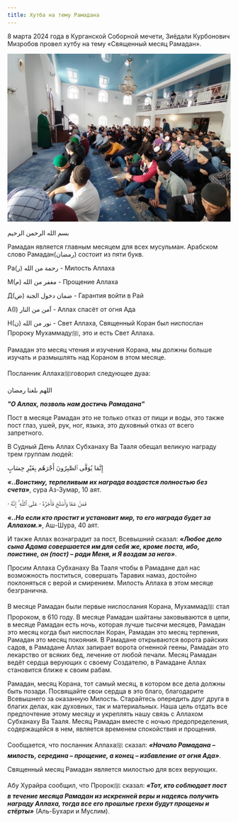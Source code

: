 ```yaml
---
title: Хутба на тему Рамадана
---
```


8 марта 2024 года в Курганской Соборной мечети, Зиёдали Курбонович Мизробов провел хутбу на тему «Священный месяц Рамадан».

![Ramadan](./08.03.24.jpg)

بسم الله الرحمن الرحيم

Рамадан является главным месяцем для всех мусульман. Арабском слово Рамадан(رمضان) состоит из пяти букв.

Ра(ر) رحمة من الله - Милость Аллаха

М(م) مغفر من الله - Прощение Аллаха

Д(ض) ضمان دخول الجنة - Гарантия войти в Рай

А(ا) آمن من النار - Аллах спасёт от огня Ада

Н(ن) نور من الله - Свет Аллаха, Священный Коран был ниспослан Пророку Мухаммадуﷺ, это и есть Свет Аллаха.

Рамадан это месяц чтения и изучения Корана, мы должны больше изучать и размышлять над Кораном в этом месяце.

Посланник Аллахаﷺговорил следующее дуаа:

اللهم بلغنا رمضان

***"О Аллах, позволь нам достичь Рамадана"***

Пост в месяце Рамадан это не только отказ от пищи и воды, это также пост глаз, ушей, рук, ног, языка, это духовный отказ 
от всего запретного.

В Судный День Аллах Субханаху Ва Тааля обещал великую награду трем группам людей:

إِنَّمَا يُوَفَّى ٱلصَّٰبِرُونَ أَجْرَهُم بِغَيْرِ حِسَابٍ

***«..Воистину, терпеливым их награда воздастся полностью без счета»***, сура Аз-Зумар, 10 аят.

فَمَنْ عَفَا وَأَصْلَحَ فَأَجْرُهُ ۥ عَلَى ٱللَّهِ ۚ إِنَّهُ ۥ


***«..Но если кто простит и установит мир, то его награда будет за Аллахом.»***, Аш-Шура, 40 аят.

И также Аллах вознаградит за пост, Всевышний сказал: ***«Любое дело сына Адама совершается им для себя же, кроме поста, ибо, поистине, 
он (пост) – ради Меня, и Я воздам за него»***.

Просим Аллаха Субханаху Ва Тааля чтобы в Рамадане дал нас возможность поститься, совершать Таравих намаз, достойно поклоняться 
с верой и смирением.
Милость Аллаха в этом месяце безгранична.

В месяце Рамадан были первые ниспослания Корана, Мухаммадﷺ стал Пророком, в 610 году.
В месяце Рамадан шайтаны заковываются в цепи, в месяце Рамадан есть ночь, которая лучше тысячи месяцев, Рамадан это месяц когда 
был ниспослан Коран, Рамадан это месяц терпения, Рамадан это месяц покояния. В Рамадане открываются ворота райских садов, в Рамадане 
Аллах запирает ворота огненной геены, Рамадан это лекарство от всяких бед, лечение от любой печали. Месяц Рамадан ведёт сердца 
верующих с своему Создателю, в Рамадане Аллах становится ближе к своим рабам.

Рамадан, месяц Корана, тот самый месяц, в котором все дела должны быть позади. Посвящайте свои сердца в это благо, 
благодарите Всевышнего за оказанную Милость. Старайтесь опередить друг друга в благих делах, как духовных, так и материальных. 
Наша цель отдать все предпочтение этому месяцу и укреплять нашу связь с Аллахом Субханаху Ва Тааля.
Месяц Рамадан вместе с ночью предопределения, содержащейся в нем, является временем спокойствия и прощения. 

Сообщается, что посланник Аллахаﷺ сказал: ***«Начало Рамадана – милость, середина – прощение, а конец – избавление от огня Ада»***.

Священный месяц Рамадан является милостью для всех верующих.

Абу Хурайра сообщил, что Пророкﷺ сказал: ***«Тот, кто соблюдает пост в течение месяца Рамадан из искренней веры и надеясь 
получить награду Аллаха, тогда все его прошлые грехи будут прощены и стёрты»*** (Аль-Бухари и Муслим).
